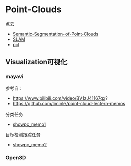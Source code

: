 # Point-Clouds
点云


*  [Semantic-Segmentation-of-Point-Clouds](https://github.com/HuangCongQing/Semantic-Segmentation-of-Point-Clouds)
*  [SLAM](https://github.com/HuangCongQing/SLAM)
* [pcl](https://github.com/HuangCongQing/pcl)



## Visualization可视化


### mayavi

参考自：
* https://www.bilibili.com/video/BV1zJ41167qx?
* https://github.com/liminle/point-cloud-lectern-memos


分类任务
* [showpc_memo1](Visualization/1mayavi/visualizer/showpc_memo1.py)

目标检测跟踪任务

* [showpc_memo2](Visualization/1mayavi/visualizer/showpc_memo2.py)


### Open3D




